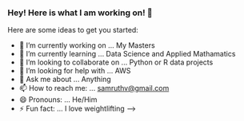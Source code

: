 ### Hey! Here is what I am working on! 👋


Here are some ideas to get you started:

- 🔭 I’m currently working on ... My Masters
- 🌱 I’m currently learning ... Data Science and Applied Mathamatics
- 👯 I’m looking to collaborate on ... Python or R data projects
- 🤔 I’m looking for help with ... AWS
- 💬 Ask me about ... Anything
- 📫 How to reach me: ... samruthv@gmail.com
- 😄 Pronouns: ... He/Him
- ⚡ Fun fact: ... I love weightlifting
-->
